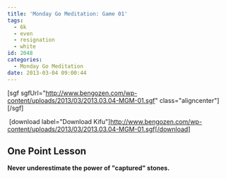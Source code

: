 ```yaml
---
title: 'Monday Go Meditation: Game 01'
tags:
  - 6k
  - even
  - resignation
  - white
id: 2048
categories:
  - Monday Go Meditation
date: 2013-03-04 09:00:44
---
```


[sgf sgfUrl="http://www.bengozen.com/wp-content/uploads/2013/03/2013.03.04-MGM-01.sgf" class="aligncenter"][/sgf]

 [download label="Download Kifu"]http://www.bengozen.com/wp-content/uploads/2013/03/2013.03.04-MGM-01.sgf[/download]

## **One Point Lesson**

**Never underestimate the power of "captured" stones.**